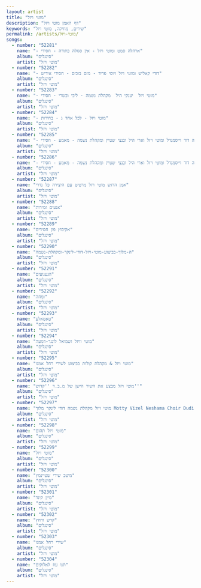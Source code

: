 ```yaml
---
layout: artist
title: "מוטי ויזל"
description: "דף האמן מוטי ויזל"
keywords: "שירים, מוזיקה, מוטי ויזל"
permalink: /artists/מוטי-ויזל/
songs:
  - number: "52281"
    name: "- ארהלה סמט ומוטי ויזל - אין סגולה כתורה - חסידי"
    album: "סינגלים"
    artist: "מוטי ויזל"
  - number: "52282"
    name: "- דודי קאליש ומוטי ויזל ויוסי פריד - מים בוכים - חסידי אידיש"
    album: "סינגלים"
    artist: "מוטי ויזל"
  - number: "52283"
    name: "- מוטי ויזל  יענקי היל  מקהלת נשמה - ליבי ובשרי - חסידי"
    album: "סינגלים"
    artist: "מוטי ויזל"
  - number: "52284"
    name: "- מוטי ויזל - לכל אחד ג - בחירות"
    album: "סינגלים"
    artist: "מוטי ויזל"
  - number: "52285"
    name: "- משה דוד וייסמנדל ומוטי ויזל וארי היל ובנצי שטיין ומקהלת נשמה - מאמע - חסידי (Trimmed)"
    album: "סינגלים"
    artist: "מוטי ויזל"
  - number: "52286"
    name: "- משה דוד וייסמנדל ומוטי ויזל וארי היל ובנצי שטיין ומקהלת נשמה - מאמע - חסידי"
    album: "סינגלים"
    artist: "מוטי ויזל"
  - number: "52287"
    name: "אמן הרגש מוטי ויזל מרטיט עם היצירה כל נדרי"
    album: "סינגלים"
    artist: "מוטי ויזל"
  - number: "52288"
    name: "אנעים זמירות"
    album: "סינגלים"
    artist: "מוטי ויזל"
  - number: "52289"
    name: "אקיבוץ פון חסידים"
    album: "סינגלים"
    artist: "מוטי ויזל"
  - number: "52290"
    name: "ה-מלוך-בביצוע-מוטי-ויזל-דודי-לינקר-ומקהלת-נשמה"
    album: "סינגלים"
    artist: "מוטי ויזל"
  - number: "52291"
    name: "הגעגועים"
    album: "סינגלים"
    artist: "מוטי ויזל"
  - number: "52292"
    name: "ומחה"
    album: "סינגלים"
    artist: "מוטי ויזל"
  - number: "52293"
    name: "טאטאלע"
    album: "סינגלים"
    artist: "מוטי ויזל"
  - number: "52294"
    name: "מוטי וויזל ושמואל לונגר-דמעה"
    album: "סינגלים"
    artist: "מוטי ויזל"
  - number: "52295"
    name: "מוטי ויזל & מקהלת קולות בביצוע לשירי רחל אמנו"
    album: "סינגלים"
    artist: "מוטי ויזל"
  - number: "52296"
    name: "מוטי ויזל מבצע את השיר הישן של מ.ב.ד ''קדוש''"
    album: "סינגלים"
    artist: "מוטי ויזל"
  - number: "52297"
    name: "מוטי ויזל מקהלת נשמה דודי לינקר מלוך Motty Vizel Neshama Choir Dudi Linker Meloch.135"
    album: "סינגלים"
    artist: "מוטי ויזל"
  - number: "52298"
    name: "מוטי ויזל תהום"
    album: "סינגלים"
    artist: "מוטי ויזל"
  - number: "52299"
    name: "מוטי ויזל"
    album: "סינגלים"
    artist: "מוטי ויזל"
  - number: "52300"
    name: "מיטב שירי שטיינמץ"
    album: "סינגלים"
    artist: "מוטי ויזל"
  - number: "52301"
    name: "מיין קינד"
    album: "סינגלים"
    artist: "מוטי ויזל"
  - number: "52302"
    name: "קדש ורחץ"
    album: "סינגלים"
    artist: "מוטי ויזל"
  - number: "52303"
    name: "שירי רחל אמנו"
    album: "סינגלים"
    artist: "מוטי ויזל"
  - number: "52304"
    name: "תנו עוז לאלוקים"
    album: "סינגלים"
    artist: "מוטי ויזל"
---
```

